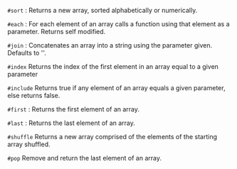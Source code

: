 `#sort` : Returns a new array, sorted alphabetically or numerically.

`#each` : For each element of an array calls a function using that element as a parameter. Returns self modified.

`#join` : Concatenates an array into a string using the parameter given. Defaults to ''.

`#index` Returns the index of the first element in an array equal to a given parameter

`#include` Returns true if any element of an array equals a given parameter, else returns false.

`#first` : Returns the first element of an array.

`#last` : Returns the last element of an array.

`#shuffle` Returns a new array comprised of the elements of the starting array shuffled.

`#pop` Remove and return the last element of an array.
